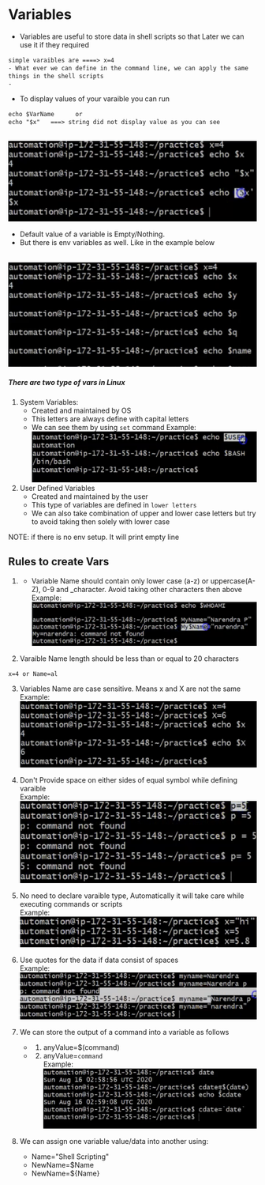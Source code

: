 # Variables

- Variables are useful to store data in shell scripts so that Later we can use it if they required

```
simple varaibles are ====> x=4
- What ever we can define in the command line, we can apply the same things in the shell scripts
- 
```

- To display values of your varaible you can run
```
echo $VarName      or
echo "$x"   ===> string did not display value as you can see
```
  <br> ![image](../images/93.png)

- Default value of a variable is Empty/Nothing. 
- But there is env variables as well. Like in the example below

<br> ![image](../images/94.png)

##### There are two type of vars in Linux
1. System Variables:
    - Created and maintained by OS
    - This letters are always define with capital letters
    - We can see them by using `set` command
Example:
      <br> ![image](../images/95.png)
2. User Defined Variables
    - Created and maintained by the user 
    - This type of variables are defined in `lower letters`
    - We can also take combination of upper and lower case letters but try to avoid taking then solely with lower case

NOTE: if there is no env setup. It will print empty line

## Rules to create Vars
1. - Variable Name should contain only lower case (a-z) or uppercase(A-Z), 0-9 and _character. Avoid taking other characters then above
<br>Example:
    <br> ![image](../images/96.png)

2. Varaible Name length should be less than or equal to 20 characters
```
x=4 or Name=al
```

3. Variables Name are case sensitive. Means x and X are not the same
<br>Example:
      <br> ![image](../images/97.png)

4. Don't Provide space on either sides of equal symbol while defining varaible
<br>Example:
      <br> ![image](../images/98.png)

5. No need to declare varaible type, Automatically it will take care while executing commands or scripts
<br>Example:
      <br> ![image](../images/99.png)

6. Use quotes for the data if data consist of spaces
<br>Example:
      <br> ![image](../images/100.png)

7. We can store the output of a command into a variable as follows 
    - 1. anyValue=$(command)
    - 2. anyValue=`command`
<br>Example:
      <br> ![image](../images/101.png)

8. We can assign one variable value/data into another using:
    - Name="Shell Scripting"
    - NewName=$Name
    - NewName=${Name}